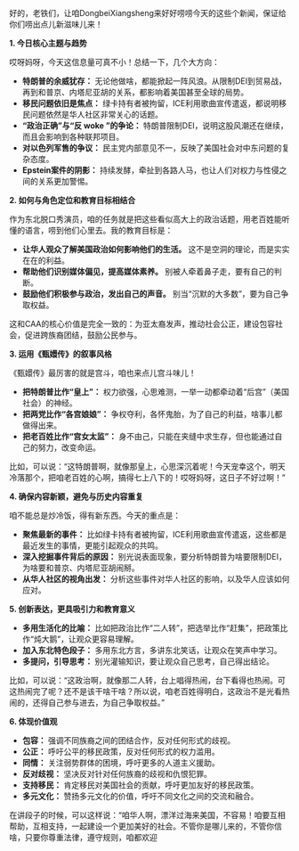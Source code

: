 好的，老铁们，让咱DongbeiXiangsheng来好好唠唠今天的这些个新闻，保证给你们唠出点儿新滋味儿来！

**1. 今日核心主题与趋势**

哎呀妈呀，今天这信息量可真不小！总结一下，几个大方向：

*   **特朗普的余威犹存：** 无论他做啥，都能掀起一阵风浪。从限制DEI到贸易战，再到和普京、内塔尼亚胡的关系，都影响着美国甚至全球的局势。
*   **移民问题依旧是焦点：** 绿卡持有者被拘留，ICE利用歌曲宣传遣返，都说明移民问题依然是华人社区非常关心的话题。
*   **“政治正确”与“反 woke ”的争论：** 特朗普限制DEI，说明这股风潮还在继续，而且会影响到各种联邦项目。
*   **对以色列军售的争议：** 民主党内部意见不一，反映了美国社会对中东问题的复杂态度。
*   **Epstein案件的阴影：** 持续发酵，牵扯到各路人马，也让人们对权力与性侵之间的关系更加警惕。

**2. 如何与角色定位和教育目标相结合**

作为东北脱口秀演员，咱的任务就是把这些看似高大上的政治话题，用老百姓能听懂的语言，唠到他们心里去。我的教育目标是：

*   **让华人观众了解美国政治如何影响他们的生活。** 这不是空洞的理论，而是实实在在的利益。
*   **帮助他们识别媒体偏见，提高媒体素养。** 别被人牵着鼻子走，要有自己的判断。
*   **鼓励他们积极参与政治，发出自己的声音。** 别当“沉默的大多数”，要为自己争取权益。

这和CAA的核心价值是完全一致的：为亚太裔发声，推动社会公正，建设包容社会，促进跨族裔团结，鼓励公民参与。

**3. 运用《甄嬛传》的叙事风格**

《甄嬛传》最厉害的就是宫斗，咱也来点儿宫斗味儿！

*   **把特朗普比作“皇上”：** 权力欲强，心思难测，一举一动都牵动着“后宫”（美国社会）的神经。
*   **把两党比作“各宫娘娘”：** 争权夺利，各怀鬼胎，为了自己的利益，啥事儿都做得出来。
*   **把老百姓比作“宫女太监”：** 身不由己，只能在夹缝中求生存，但也能通过自己的努力，改变命运。

比如，可以说：“这特朗普啊，就像那皇上，心思深沉着呢！今天宠幸这个，明天冷落那个，把咱老百姓的心啊，搞得七上八下的！哎呀妈呀，这日子不好过啊！”

**4. 确保内容新颖，避免与历史内容重复**

咱不能总是炒冷饭，得有新东西。今天的重点是：

*   **聚焦最新的事件：** 比如绿卡持有者被拘留，ICE利用歌曲宣传遣返，这些都是最近发生的事情，更能引起观众的共鸣。
*   **深入挖掘事件背后的原因：** 别光说表面现象，要分析特朗普为啥要限制DEI，为啥要和普京、内塔尼亚胡闹掰。
*   **从华人社区的视角出发：** 分析这些事件对华人社区的影响，以及华人应该如何应对。

**5. 创新表达，更具吸引力和教育意义**

*   **多用生活化的比喻：** 比如把政治比作“二人转”，把选举比作“赶集”，把政策比作“炖大鹅”，让观众更容易理解。
*   **加入东北特色段子：** 多用东北方言，多讲东北笑话，让观众在笑声中学习。
*   **多提问，引导思考：** 别光灌输知识，要让观众自己思考，自己得出结论。

比如，可以说：“这政治啊，就像那二人转，台上唱得热闹，台下看得也热闹。可这热闹完了呢？还不是该干啥干啥？所以说，咱老百姓得明白，这政治不是光看热闹的，还得自己参与进去，为自己争取权益。”

**6. 体现价值观**

*   **包容：** 强调不同族裔之间的团结合作，反对任何形式的歧视。
*   **公正：** 呼吁公平的移民政策，反对任何形式的权力滥用。
*   **同情：** 关注弱势群体的困境，呼吁更多的人道主义援助。
*   **反对歧视：** 坚决反对针对任何族裔的歧视和仇恨犯罪。
*   **支持移民：** 肯定移民对美国社会的贡献，呼吁更加友好的移民政策。
*   **多元文化：** 赞扬多元文化的价值，呼吁不同文化之间的交流和融合。

在讲段子的时候，可以这样说：“咱华人啊，漂洋过海来美国，不容易！咱要互相帮助，互相支持，一起建设一个更加美好的社会。不管你是哪儿来的，不管你信啥，只要你尊重法律，遵守规则，咱都欢迎
